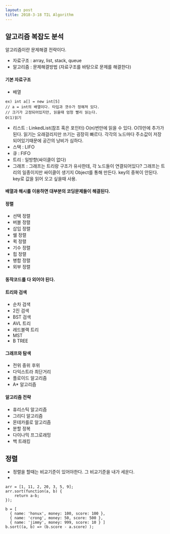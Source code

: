 ```yaml
---
layout: post
title: 2018-3-18 TIL Algorithm
---
```

## 알고리즘 복잡도 분석

알고리즘이란 문제해결 전략이다.

- 자료구조 : array, list, stack, queue
- 알고리즘 : 문제해결방법 (자료구조를 바탕으로 문제를 해결한다)


#### 기본 자료구조

- 배열
```
ex) int a[] = new int[5]
// a = int의 배열이다. 타입과 갯수가 정해져 있다.
// 크기가 고정되어있지만, 읽을때 엄청 빨리 읽는다.
O(1)읽기
```
- 리스트 : LinkedList(참조 혹은 포인터) O(n)번만에 읽을 수 있다. O(1)만에 추가가 된다. 읽기는 오래걸리지만 쓰기는 굉장히 빠르다. 각각의 노드마다 주소값이 저장되어있기때문에 공간의 낭비가 심하다.
- 스택 : LIFO
- 큐 : FIFO
- 트리 : 일방향(싸이클이 없다)
- 그래프 : 그래프는 트리랑 구조가 유사한데, 각 노드들이 연결되어있다? 그래프는 트리의 일종이지만 싸이클이 생기지 Object를 통해 만든다. key의 중복이 안된다. key로 값을 읽어 오고 싶을때 사용.

#### 배열과 해시를 이용하면 대부분의 코딩문제들이 해결된다.

#### 정렬

- 선택 정렬
- 버블 정렬
- 삽입 정렬
- 쉘 정렬
- 퀵 정렬
- 기수 정렬
- 힙 정렬
- 병합 정렬
- 외부 정렬

#### 동작코드를 다 외어야 된다.

#### 트리와 검색

- 순차 검색
- 2진 검색
- BST 검색
- AVL 트리
- 레드블랙 트리
- MST
- B TREE

#### 그래프와 탐색

- 전위 중위 후위
- 다익스트라 최단거리
- 플로이드 알고리즘
- A* 알고리즘

#### 알고리즘 전략

- 휴리스틱 알고리즘
- 그리디 알고리즘
- 몬테카를로 알고리즘
- 분할 정복
- 다이나믹 프그로래밍
- 백 트래킹

## 정렬

- 정렬을 할때는 비교기준이 있어야한다. 그 비교기준을 내가 세운다.
-
```
arr = [1, 11, 2, 20, 3, 5, 9];
arr.sort(function(a, b) {
	return a-b;
});
```
```
b = [
  { name: 'honux', money: 100, score: 100 },
  { name: 'crong', money: 50, score: 500 },
  { name: 'jimmy', money: 999, score: 10 } ]
b.sort((a, b) => (b.score - a.score) );
 ```
